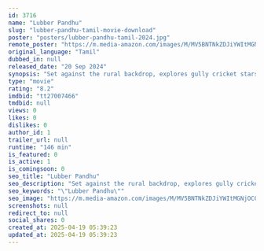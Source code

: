 ```yaml
---
id: 3716
name: "Lubber Pandhu"
slug: "lubber-pandhu-tamil-movie-download"
poster: "posters/lubber-pandhu-tamil-2024.jpg"
remote_poster: "https://m.media-amazon.com/images/M/MV5BNTNkZDJiYWItMGNjOC00ZGFmLWIzNTktMjY2NTdkMTA0ZGU5XkEyXkFqcGc@._V1_SX300.jpg"
original_language: "Tamil"
dubbed_in: null
released_date: "20 Sep 2024"
synopsis: "Set against the rural backdrop, explores gully cricket stars Gethu and Anbu's intense rivalry. Anbu's romantic involvement with Gethu's daughter escalates the clash. Their skills and emotions are put to the ultimate test."
type: "movie"
rating: "8.2"
imdbid: "tt27007466"
tmdbid: null
views: 0
likes: 0
dislikes: 0
author_id: 1
trailer_url: null
runtime: "146 min"
is_featured: 0
is_active: 1
is_comingsoon: 0
seo_title: "Lubber Pandhu"
seo_description: "Set against the rural backdrop, explores gully cricket stars Gethu and Anbu's intense rivalry. Anbu's romantic involvement with Gethu's daughter escalates the clash. Their skills and emotions are put to the ultimate test."
seo_keywords: "\"Lubber Pandhu\""
seo_image: "https://m.media-amazon.com/images/M/MV5BNTNkZDJiYWItMGNjOC00ZGFmLWIzNTktMjY2NTdkMTA0ZGU5XkEyXkFqcGc@._V1_SX300.jpg"
screenshots: null
redirect_to: null
social_shares: 0
created_at: 2025-04-19 05:39:23
updated_at: 2025-04-19 05:39:23
---
```



